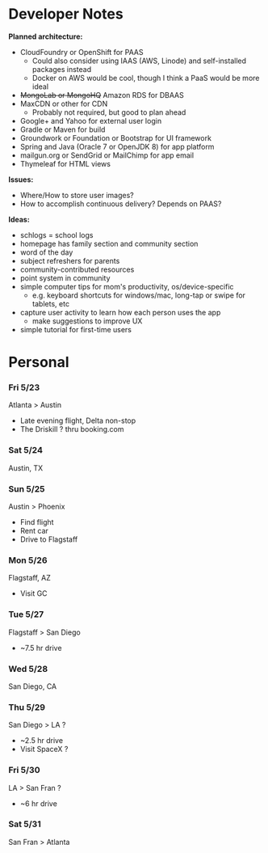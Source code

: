 # Developer Notes

**Planned architecture:**

- CloudFoundry or OpenShift for PAAS
  - Could also consider using IAAS (AWS, Linode) and self-installed packages instead
  - Docker on AWS would be cool, though I think a PaaS would be more ideal
- ~~MongoLab or MongoHQ~~ Amazon RDS for DBAAS
- MaxCDN or other for CDN
  - Probably not required, but good to plan ahead
- Google+ and Yahoo for external user login
- Gradle or Maven for build
- Groundwork or Foundation or Bootstrap for UI framework
- Spring and Java (Oracle 7 or OpenJDK 8) for app platform
- mailgun.org or SendGrid or MailChimp for app email
- Thymeleaf for HTML views

**Issues:**

- Where/How to store user images?
- How to accomplish continuous delivery? Depends on PAAS?

**Ideas:**

- schlogs = school logs
- homepage has family section and community section
- word of the day
- subject refreshers for parents
- community-contributed resources
- point system in community
- simple computer tips for mom's productivity, os/device-specific 
  - e.g. keyboard shortcuts for windows/mac, long-tap or swipe for tablets, etc
- capture user activity to learn how each person uses the app
  - make suggestions to improve UX
- simple tutorial for first-time users

# Personal

### Fri 5/23

Atlanta > Austin

- Late evening flight, Delta non-stop
- The Driskill ? thru booking.com

### Sat 5/24

Austin, TX

### Sun 5/25

Austin > Phoenix

- Find flight
- Rent car
- Drive to Flagstaff

### Mon 5/26

Flagstaff, AZ

- Visit GC

### Tue 5/27

Flagstaff > San Diego

- ~7.5 hr drive

### Wed 5/28

San Diego, CA

### Thu 5/29

San Diego > LA ?

- ~2.5 hr drive
- Visit SpaceX ?

### Fri 5/30

LA > San Fran ?

- ~6 hr drive

### Sat 5/31

San Fran > Atlanta
